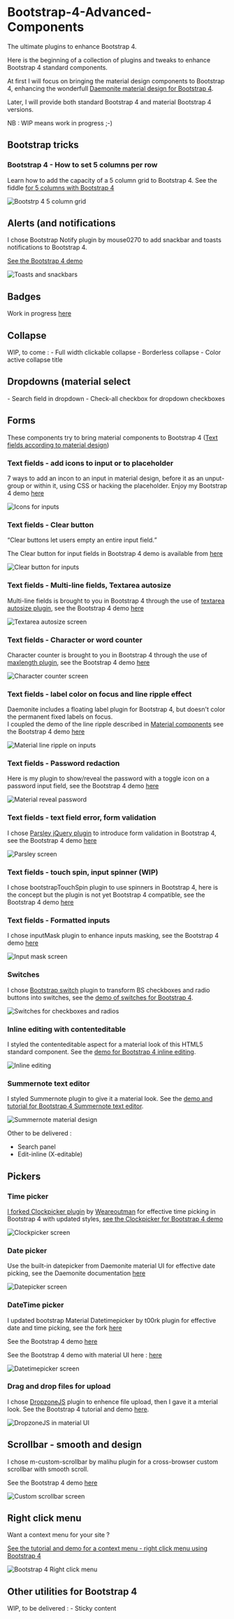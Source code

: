 # Bootstrap-4-Advanced-Components
<p>The ultimate plugins to enhance Bootstrap 4.</p>

<p>Here is the beginning of a collection of plugins and tweaks to enhance Bootstrap 4 standard components.</p>

<p>At first I will focus on bringing the material design components to Bootstrap 4, enhancing the wonderfull <a href="http://daemonite.github.io/material/" target="_blank">Daemonite material design for Bootstrap 4</a>.</p>
<p>Later, I will provide both standard Bootstrap 4 and material Bootstrap 4 versions.</p>
NB : WIP means work in progress ;-)

<h2>Bootstrap tricks</h2>

<h3>Bootstrap 4 - How to set 5 columns per row</h3>

Learn how to add the capacity of a 5 column grid to Bootstrap 4.
See the fiddle <a href="https://jsfiddle.net/djibe89/ntq8h910/" target="_blank">for 5 columns with Bootstrap 4</a>

![Bootstrp 4 5 column grid](images/bootstrap-5columns.png?raw=true "Bootstrap 4 how to set 5 columns per row")


<h2>Alerts (and notifications</h2>
I chose Bootstrap Notify plugin by mouse0270 to add snackbar and toasts notifications to Bootstrap 4.

<a href="https://jsfiddle.net/djibe89/5hw6ktkk/" target="_blank">See the Bootstrap 4 demo</a>
  
![Toasts and snackbars](images/snackbar.gif?raw=true "mouse0270 Bootstrap Notify plugin with material design")


<h2>Badges</h2>
Work in progress <a href="https://jsfiddle.net/djibe89/jn979j7n/" target="_blank">here</a>


<h2>Collapse</h2>
WIP, to come :
- Full width clickable collapse
- Borderless collapse
- Color active collapse title


<h2>Dropdowns (material select</h2>
- Search field in dropdown
- Check-all checkbox for dropdown checkboxes


<h2>Forms</h2>
<p>These components try to bring material components to Bootstrap 4 (<a href="https://material.io/guidelines/components/text-fields.html">Text fields according to material design</a>)</p>


<h3>Text fields - add icons to input or to placeholder</h3>
7 ways to add an incon to an input in material design, before it as an unput-group or within it, using CSS or hacking the placeholder. Enjoy my Bootstrap 4 demo <a href="https://jsfiddle.net/djibe89/tyh21Lxe/" target="_blank">here</a></p>

![Icons for inputs](images/input-icons.png?raw=true "7 ways to add an icon to a Bootstrap 4 input by djibe")

<h3>Text fields - Clear button</h3>
<q>Clear buttons let users empty an entire input field.</q>
<p>The Clear button for input fields in Bootstrap 4 demo is available from <a href="https://jsfiddle.net/djibe89/f8ac3vyt/" target="_blank">here</a></p>

![Clear button for inputs](images/clear-button.gif?raw=true "Clear button by djibe")

<h3>Text fields - Multi-line fields, Textarea autosize</h3>
<p>Multi-line fields is brought to you in Bootstrap 4 through the use of <a href="https://github.com/javierjulio/textarea-autosize" target="_blank">textarea autosize plugin</a>, see the Bootstrap 4 demo <a href="https://jsfiddle.net/djibe89/bofcrp8v/" target="_blank">here</a></p>

![Textarea autosize screen](images/textarea-autosize.gif?raw=true "Textarea autosize plugin adapted by Maya Ma")

<h3>Text fields - Character or word counter</h3>
<p>Character counter is brought to you in Bootstrap 4 through the use of <a href="https://github.com/mimo84/bootstrap-maxlength/" target="_blank">maxlength plugin</a>, see the Bootstrap 4 demo <a href="https://jsfiddle.net/djibe89/knv43w6t/" target="_blank">here</a></p>

![Character counter screen](images/maxlength.gif?raw=true "Maxlength plugin adapted by djibe")

<h3>Text fields - label color on focus and line ripple effect</h3>
<p>Daemonite includes a floating label plugin for Bootstrap 4, but doesn't color the permanent fixed labels on focus.<br>
  I coupled the demo of the line ripple described in <a href="http://material-components-web.appspot.com/text-field.html" target="_blank">Material components</a>
  see the Bootstrap 4 demo <a href="https://jsfiddle.net/djibe89/r2sda9ze/" target="_blank">here</a></p>
  
 ![Material line ripple on inputs](images/line-ripple.gif?raw=true "Line ripple on ibputs by djibe")

<h3>Text fields - Password redaction</h3>
<p>Here is my plugin to show/reveal the password with a toggle icon on a password input field, see the Bootstrap 4 demo <a href="https://jsfiddle.net/djibe89/kx31ne90/" target="_blank">here</a></p>

 ![Material reveal password](images/bsreveal.gif?raw=true "Reveal password by djibe")

<h3>Text fields - text field error, form validation</h3>
<p>I chose <a href="https://github.com/guillaumepotier/Parsley.js/" target="_blank">Parsley jQuery plugin</a> to introduce form validation in Bootstrap 4, see the Bootstrap 4 demo <a href="https://jsfiddle.net/djibe89/tu0ap111/" target="_blank">here</a></p>

![Parsley screen](images/form-validation.gif?raw=true "Parsley plugin adapted to Bootstrap 4 and material design by djibe")

<h3>Text fields - touch spin, input spinner (WIP)</h3>
<p>I chose bootstrapTouchSpin plugin to use spinners in Bootstrap 4, here is the concept but the plugin is not yet Bootstrap 4 compatible, see the Bootstrap 4 demo <a href="https://jsfiddle.net/djibe89/q25m35ot/" target="_blank">here</a></p>

<h3>Text fields - Formatted inputs</h3>
<p>I chose inputMask plugin to enhance inputs masking, see the Bootstrap 4 demo <a href="https://jsfiddle.net/djibe89/9zx7v5uz/" target="_blank">here</a></p>

![Input mask screen](images/formatted-inputs.gif?raw=true "Input masks plugin adapted by djibe")

<h3>Switches</h3>
<p>I chose <a href="http://bootstrapswitch.site/" target="_blank">Bootstrap switch</a> plugin to transform BS checkboxes and radio buttons into switches, see the <a href="https://jsfiddle.net/djibe89/vL87w0j8/" target="_blank">demo of switches for Bootstrap 4</a>.</p>

![Switches for checkboxes and radios](images/switch.gif?raw=true "Bootstrap switches plugin")

<h3>Inline editing with contenteditable</h3>
<p>I styled the contenteditable aspect for a material look of this HTML5 standard component. See the <a href="http://jsfiddle.net/djibe89/b9pa83Ld/" target="_blank">demo for Bootstrap 4 inline editing</a>.</p>

![Inline editing](images/contenteditable.gif?raw=true "Inline editing")

<h3>Summernote text editor</h3>
<p>I styled Summernote plugin to give it a material look. See the <a href="https://jsfiddle.net/djibe89/by9n8azm/" target="_blank">demo and tutorial for Bootstrap 4 Summernote text editor</a>.</p>

![Summernote material design](images/summernote.png?raw=true "Summernote for Bootstrap 4 with material design")

Other to be delivered :
- Search panel
- Edit-inline (X-editable)


<h2>Pickers</h2>

<h3>Time picker</h3>
<p><a href="https://github.com/djibe/clockpicker" target="_blank">I forked Clockpicker plugin</a> by <a href="https://github.com/weareoutman/clockpicker" target="_blank">Weareoutman</a> for effective time picking in Bootstrap 4 with updated styles, <a href="https://jsfiddle.net/djibe89/9wj67d5u/" target="_blank">see the Clockpicker for Bootstrap 4 demo</a></p>

![Clockpicker screen](images/clockpicker.gif?raw=true "Clockpicker plugin adapted by djibe")

<h3>Date picker</h3>
<p>Use the built-in datepicker from Daemonite material UI for effective date picking, see the Daemonite documentation <a href="http://daemonite.github.io/material/docs/4.1/material/pickers/" target="_blank">here</a></p>

![Datepicker screen](images/datepicker.gif?raw=true "Datepicker plugin by Daemonite material UI")

<h3>DateTime picker</h3>

I updated bootstrap Material Datetimepicker by t00rk plugin for effective date and time picking, see the fork <a href="https://github.com/djibe/bootstrap-material-datetimepicker" target="_blank">here</a>
  
  See the Bootstrap 4 demo <a href="http://jsfiddle.net/djibe89/qfkjg3qh/" target="_blank">here</a>
  
  See the Bootstrap 4 demo with material UI here : <a href="http://jsfiddle.net/djibe89/t5sqqw8L/" target="_blank">here</a>

![Datetimepicker screen](images/datetimepicker.gif?raw=true "DateTimepicker plugin by t00rk enhenced by djibe")


<h3>Drag and drop files for upload</h3>

I chose <a href="http://www.dropzonejs.com/" target="_blank">DropzoneJS</a> plugin to enhence file upload, then I gave it a mterial look. See the Bootstrap 4 tutorial and demo <a href="http://jsfiddle.net/djibe89/2w716qgy/" target="_blank">here</a>.

![DropzoneJS in material UI](images/dropzone.png?raw=true "DropzoneJS")


<h2>Scrollbar - smooth and design</h2>
I chose m-custom-scrollbar by malihu plugin for a cross-browser custom scrollbar with smooth scroll.

See the Bootstrap 4 demo <a href="http://jsfiddle.net/djibe89/oeftjL20/" target="_blank">here</a>
  
![Custom scrollbar screen](images/custom-scrollbar.gif?raw=true "malihu Custom scrollbar plugin")


<h2>Right click menu</h2>
Want a context menu for your site ?

<a href="https://jsfiddle.net/djibe89/qej2ppcq/" target="_blank">See the tutorial and demo for a context menu - right click menu using Bootstrap 4</a>
  
![Bootstrap 4 Right click menu](images/right-click.gif?raw=true "A right click menu for Bootstrap 4")


<h2>Other utilities for Bootstrap 4</h2>
WIP, to be delivered :
- Sticky content
